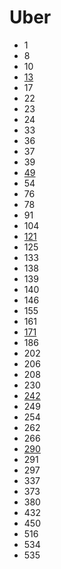 # Uber

- 1
- 8
- 10
- [13](../solutions/13.md)
- 17
- 22
- 23
- 24
- 33
- 36
- 37
- 39
- [49](../solutions/49.md)
- 54
- 76
- 78
- 91
- 104
- [121](../solutions/121.md)
- 125
- 133
- 138
- 139
- 140
- 146
- 155
- 161
- [171](../solutions/171.md)
- 186
- 202
- 206
- 208
- 230
- [242](../solutions/242.md)
- 249
- 254
- 262
- 266
- [290](../solutions/290.md)
- 291
- 297
- 337
- 373
- 380
- 432
- 450
- 516
- 534
- 535